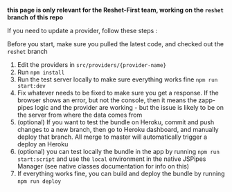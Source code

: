 **this page is only relevant for the Reshet-First team, working on the `reshet` branch of this repo**

If you need to update a provider, follow these steps : 

Before you start, make sure you pulled the latest code, and checked out the `reshet` branch

1. Edit the providers in `src/providers/{provider-name}`
2. Run `npm install`
3. Run the test server locally to make sure everything works fine `npm run start:dev`
4. Fix whatever needs to be fixed to make sure you get a response. If the browser shows an error, but not the console, then it means the zapp-pipes logic and the provider are working - but the issue is likely to be on the server from where the data comes from
5. (optional) If you want to test the bundle on Heroku, commit and push changes to a new branch, then go to Heroku dashboard, and manually deploy that branch. All merge to master will automatically trigger a deploy an Heroku
6. (optional) you can test locally the bundle in the app by running `npm run start:script` and use the `local` environment in the native JSPipes Manager (see native classes documentation for info on this)
7. If everything works fine, you can build and deploy the bundle by running `npm run deploy`
